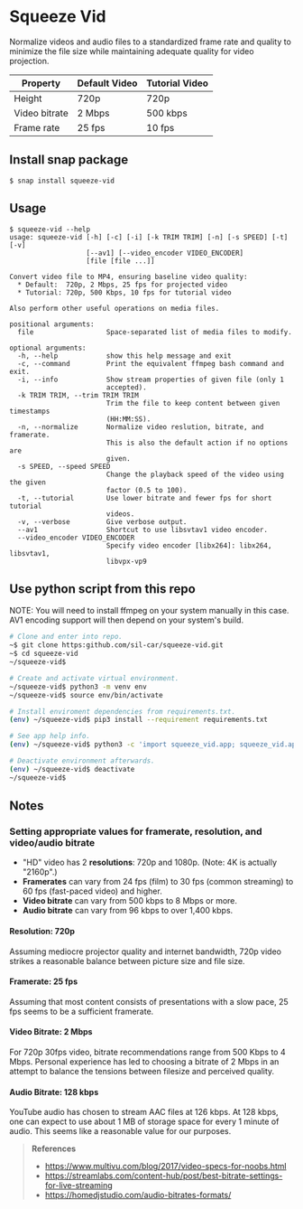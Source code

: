 # Squeeze Vid

Normalize videos and audio files to a standardized frame rate and quality to minimize the file size while maintaining adequate quality for video projection.

Property | Default Video | Tutorial Video
--- | --- | ---
Height | 720p | 720p
Video bitrate | 2 Mbps | 500 kbps
Frame rate | 25 fps | 10 fps

## Install snap package
```
$ snap install squeeze-vid
```

## Usage

```
$ squeeze-vid --help
usage: squeeze-vid [-h] [-c] [-i] [-k TRIM TRIM] [-n] [-s SPEED] [-t] [-v]
                   [--av1] [--video_encoder VIDEO_ENCODER]
                   [file [file ...]]

Convert video file to MP4, ensuring baseline video quality:
  * Default:  720p, 2 Mbps, 25 fps for projected video
  * Tutorial: 720p, 500 Kbps, 10 fps for tutorial video

Also perform other useful operations on media files.

positional arguments:
  file                  Space-separated list of media files to modify.

optional arguments:
  -h, --help            show this help message and exit
  -c, --command         Print the equivalent ffmpeg bash command and exit.
  -i, --info            Show stream properties of given file (only 1
                        accepted).
  -k TRIM TRIM, --trim TRIM TRIM
                        Trim the file to keep content between given timestamps
                        (HH:MM:SS).
  -n, --normalize       Normalize video reslution, bitrate, and framerate.
                        This is also the default action if no options are
                        given.
  -s SPEED, --speed SPEED
                        Change the playback speed of the video using the given
                        factor (0.5 to 100).
  -t, --tutorial        Use lower bitrate and fewer fps for short tutorial
                        videos.
  -v, --verbose         Give verbose output.
  --av1                 Shortcut to use libsvtav1 video encoder.
  --video_encoder VIDEO_ENCODER
                        Specify video encoder [libx264]: libx264, libsvtav1,
                        libvpx-vp9
```

## Use python script from this repo

NOTE: You will need to install ffmpeg on your system manually in this case. AV1 encoding support will then depend on your system's build.
```bash
# Clone and enter into repo.
~$ git clone https:github.com/sil-car/squeeze-vid.git
~$ cd squeeze-vid
~/squeeze-vid$

# Create and activate virtual environment.
~/squeeze-vid$ python3 -m venv env
~/squeeze-vid$ source env/bin/activate

# Install enviroment dependencies from requirements.txt.
(env) ~/squeeze-vid$ pip3 install --requirement requirements.txt

# See app help info.
(env) ~/squeeze-vid$ python3 -c 'import squeeze_vid.app; squeeze_vid.app.main()' --help

# Deactivate environment afterwards.
(env) ~/squeeze-vid$ deactivate
~/squeeze-vid$
```

## Notes

### Setting appropriate values for framerate, resolution, and video/audio bitrate

- "HD" video has 2 **resolutions**: 720p and 1080p. (Note: 4K is actually "2160p".)
- **Framerates** can vary from 24 fps (film) to 30 fps (common streaming) to 60 fps
(fast-paced video) and higher.
- **Video bitrate** can vary from 500 kbps to 8 Mbps or more.
- **Audio bitrate** can vary from 96 kbps to over 1,400 kbps.

#### Resolution: 720p

Assuming mediocre projector quality and internet bandwidth, 720p video strikes a reasonable balance between picture size and file size.

#### Framerate: 25 fps

Assuming that most content consists of presentations with a slow pace, 25 fps seems to be a sufficient framerate.

#### Video Bitrate: 2 Mbps

For 720p 30fps video, bitrate recommendations range from 500 Kbps to 4 Mbps. Personal experience has led to choosing a bitrate of 2 Mbps in an attempt to balance the tensions between filesize and perceived quality.

#### Audio Bitrate: 128 kbps

YouTube audio has chosen to stream AAC files at 126 kbps. At 128 kbps, one can expect to use about 1 MB of storage space for every 1 minute of audio. This seems like a reasonable value for our purposes.

>**References**
>- https://www.multivu.com/blog/2017/video-specs-for-noobs.html
>- https://streamlabs.com/content-hub/post/best-bitrate-settings-for-live-streaming
>- https://homedjstudio.com/audio-bitrates-formats/
